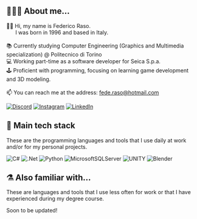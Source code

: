 ## 🧑🏽‍💻 About me...

👋🏼 Hi, my name is Federico Raso.<br>
&nbsp; &nbsp; &nbsp; I was born in 1996 and based in Italy.<br>
<br>
📚 Currently studying Computer Engineering (Graphics and Multimedia specialization) @ Politecnico di Torino <br>
💻 Working part-time as a software developer for Seica S.p.a. <br>
🕹 Proficient with programming, focusing on learning game development and 3D modeling. <br>
<br>
📫 You can reach me at the address: <l>fede.raso@hotmail.com <br>

  
[![Discord](https://img.shields.io/badge/Discord-%237289DA.svg?logo=discord&logoColor=white)](https://discord.com/channels/Fede_996#4152) [![Instagram](https://img.shields.io/badge/Instagram-%23E4405F.svg?logo=Instagram&logoColor=white)](https://instagram.com/fede_996) [![LinkedIn](https://img.shields.io/badge/LinkedIn-%230077B5.svg?logo=linkedin&logoColor=white)](https://www.linkedin.com/in/federico-raso-b68755179/)

## 🔭 Main tech stack
These are the programming languages and tools that I use daily at work and/or for my personal projects.<br>
  
![C#](https://img.shields.io/badge/c%23-%23239120.svg?style=for-the-badge&logo=c-sharp&logoColor=white) 
![.Net](https://img.shields.io/badge/.NET-5C2D91?style=for-the-badge&logo=.net&logoColor=white) 
![Python](https://img.shields.io/badge/python-3670A0?style=for-the-badge&logo=python&logoColor=ffdd54) 
![MicrosoftSQLServer](https://img.shields.io/badge/Microsoft%20SQL%20Sever-CC2927?style=for-the-badge&logo=microsoft%20sql%20server&logoColor=white) 
![UNITY](https://img.shields.io/badge/Unity-%2320232a.svg?style=for-the-badge&logo=unity&logoColor=white) 
![Blender](https://img.shields.io/badge/blender-%23F5792A.svg?style=for-the-badge&logo=blender&logoColor=white)
  
## ⚗️ Also familiar with...
These are languages and tools that I use less often for work or that I have experienced during my degree course.<br> 
  
Soon to be updated!


<!---
![](https://github-readme-streak-stats.herokuapp.com/?user=Fede996&theme=dark&hide_border=false)<br/>
![](https://github-readme-stats.vercel.app/api/top-langs/?username=Fede996&theme=dark&hide_border=false&include_all_commits=true&count_private=true&layout=compact)
--->

<!---
Fede996/Fede996 is a ✨ special ✨ repository because its `README.md` (this file) appears on your GitHub profile.
You can click the Preview link to take a look at your changes.
--->

